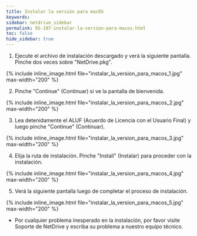 ```yaml
---
title: Instalar la versión para macOS
keywords:
sidebar: netdrive_sidebar
permalink: 95-107-instalar-la-version-para-macos.html
toc: false
hide_sidebar: true
---
```


1. Ejecute el archivo de instalación descargado y verá la siguiente pantalla. Pinche dos veces sobre "NetDrive.pkg". 


{% include inline_image.html file="instalar_la_version_para_macos_1.jpg" max-width="200" %}


2. Pinche "Continue" (Continuar) si ve la pantalla de bienvenida.

    
{% include inline_image.html file="instalar_la_version_para_macos_2.jpg" max-width="200" %}


3. Lea detenidamente el ALUF (Acuerdo de Licencia con el Usuario Final) y luego pinche "Continue" (Continuar). 


{% include inline_image.html file="instalar_la_version_para_macos_3.jpg" max-width="200" %}


4. Elija la ruta de instalación. Pinche "Install" (Instalar) para proceder con la instalación.


{% include inline_image.html file="instalar_la_version_para_macos_4.jpg" max-width="200" %}


5. Verá la siguiente pantalla luego de completar el proceso de instalación.
 

{% include inline_image.html file="instalar_la_version_para_macos_5.jpg" max-width="200" %}


* Por cualquier problema inesperado en la instalación, por favor visite Soporte de NetDrive y escriba su problema a nuestro equipo técnico.

